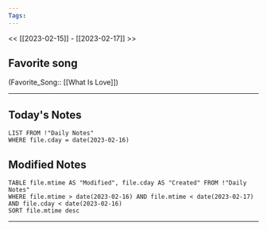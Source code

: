 ```yaml
---
Tags:
---
```

<< [[2023-02-15]] - [[2023-02-17]] >>
## Favorite song
(Favorite_Song:: [[What Is Love]])
___
## Today's Notes
```dataview
LIST FROM !"Daily Notes"
WHERE file.cday = date(2023-02-16)
```
## Modified Notes
```dataview
TABLE file.mtime AS "Modified", file.cday AS "Created" FROM !"Daily Notes" 
WHERE file.mtime > date(2023-02-16) AND file.mtime < date(2023-02-17) AND file.cday < date(2023-02-16)
SORT file.mtime desc
```
___
